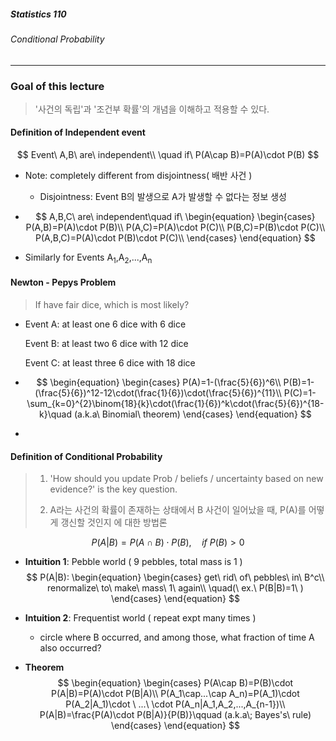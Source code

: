 ##### Statistics 110

###### Conditional Probability

---



### Goal of this lecture

> '사건의 독립'과 '조건부 확률'의 개념을 이해하고 적용할 수 있다.





#### Definition of Independent event


$$
Event\ A,B\ are\ independent\\ \quad if\ P(A\cap B)=P(A)\cdot P(B)
$$

- Note: completely different from disjointness( 배반 사건 )

  - Disjointness: Event B의 발생으로 A가 발생할 수 없다는 정보 생성

- $$
  A,B,C\ are\ independent\quad if\ \begin{equation}
  \begin{cases}
  P(A,B)=P(A)\cdot P(B)\\
  P(A,C)=P(A)\cdot P(C)\\
  P(B,C)=P(B)\cdot P(C)\\
  P(A,B,C)=P(A)\cdot P(B)\cdot P(C)\\
  \end{cases}
  \end{equation}
  $$

- Similarly for Events A<sub>1</sub>,A<sub>2</sub>,...,A<sub>n</sub>



#### Newton - Pepys Problem

> If have fair dice, which is most likely?

- Event A: at least one 6 dice with 6 dice

  Event B: at least two 6 dice with 12 dice

  Event C: at least three 6 dice with 18 dice

- $$
  \begin{equation}
  \begin{cases}
  P(A)=1-(\frac{5}{6})^6\\
  P(B)=1-(\frac{5}{6})^12-12\cdot(\frac{1}{6})\cdot(\frac{5}{6})^{11}\\
  P(C)=1-\sum_{k=0}^{2}\binom{18}{k}\cdot(\frac{1}{6})^k\cdot(\frac{5}{6})^{18-k}\quad (a.k.a\ Binomial\ theorem)
  \end{cases}
  \end{equation}
  $$

- 



#### Definition of Conditional Probability

> 1. 'How should you update Prob / beliefs / uncertainty based on new evidence?' is the key question.
>
> 2. A라는 사건의 확률이 존재하는 상태에서 B 사건이 일어났을 때, P(A)를 어떻게 갱신할 것인지 에 대한 방법론

$$
P(A|B)=P(A\cap B)\cdot P(B),\quad if\ P(B)>0
$$

- **Intuition 1**: Pebble world ( 9 pebbles, total mass is 1 )
  $$
  P(A|B):
  \begin{equation}
  \begin{cases}
  get\ rid\ of\ pebbles\ in\ B^c\\
  renormalize\ to\ make\ mass\ 1\ again\\
  \quad(\ ex.\ P(B|B)=1\ )
  \end{cases}
  \end{equation}
  $$
  

- **Intuition 2**: Frequentist world ( repeat expt many times )

  - circle where B occurred, and among those, what fraction of time A also occurred?

- **Theorem**
  $$
  \begin{equation}
  \begin{cases}
  P(A\cap B)=P(B)\cdot P(A|B)=P(A)\cdot P(B|A)\\
  P(A_1\cap...\cap A_n)=P(A_1)\cdot P(A_2|A_1)\cdot \ ...\ \cdot P(A_n|A_1,A_2,...,A_{n-1})\\
  P(A|B)=\frac{P(A)\cdot P(B|A)}{P(B)}\qquad (a.k.a\; Bayes's\ rule)
  \end{cases}
  \end{equation}
  $$
  

